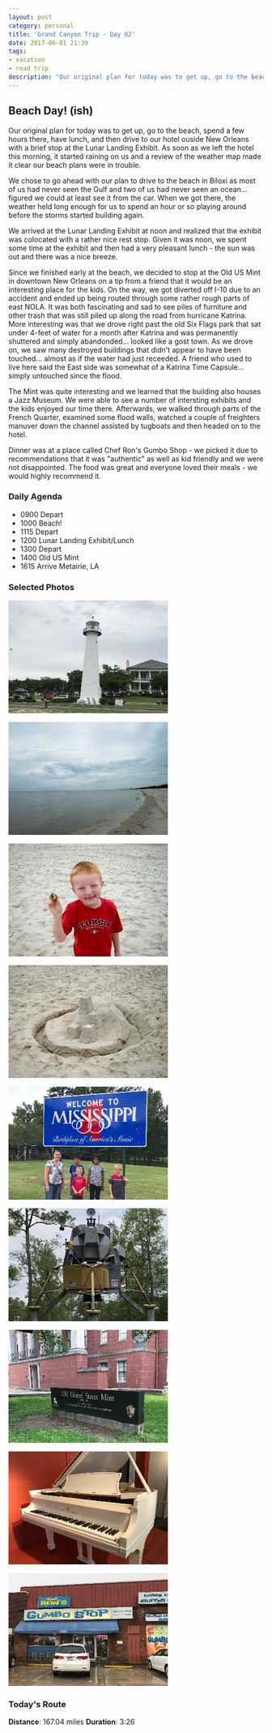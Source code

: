 ```yaml
---
layout: post
category: personal
title: 'Grand Canyon Trip - Day 02'
date: 2017-06-01 21:39
tags:
- vacation
- road trip
description: "Our original plan for today was to get up, go to the beach, spend a few hours there, have lunch, and then drive to our hotel ouside New Orleans with a brief stop at the Lunar Landing Exhibit. As soon as we left the hotel this morning, it started raining on us and a review of the weather map made it clear our beach plans were in trouble."
---
```


## Beach Day! (ish)
Our original plan for today was to get up, go to the beach, spend a few hours there, have lunch, and then drive to our hotel ouside New Orleans with a brief stop at the Lunar Landing Exhibit. As soon as we left the hotel this morning, it started raining on us and a review of the weather map made it clear our beach plans were in trouble.

We chose to go ahead with our plan to drive to the beach in Biloxi as most of us had never seen the Gulf and two of us had never seen an ocean... figured we could at least see it from the car. When we got there, the weather held long enough for us to spend an hour or so playing around before the storms started building again. 

We arrived at the Lunar Landing Exhibit at noon and realized that the exhibit was colocated with a rather nice rest stop. Given it was noon, we spent some time at the exhibit and then had a very pleasant lunch - the sun was out and there was a nice breeze.

Since we finished early at the beach, we decided to stop at the Old US Mint in downtown New Orleans on a tip from a friend that it would be an interesting place for the kids. On the way, we got diverted off I-10 due to an accident and ended up being routed through some rather rough parts of east NOLA. It was both fascinating and sad to see piles of furniture and other trash that was still piled up along the road from hurricane Katrina. More interesting was that we drove right past the old Six Flags park that sat under 4-feet of water for a month after Katrina and was permanently shuttered and simply abandonded... looked like a gost town. As we drove on, we saw many destroyed buildings that didn't appear to have been touched... almost as if the water had just receeded. A friend who used to live here said the East side was somewhat of a Katrina Time Capsule... simply untouched since the flood.

The Mint was quite interesting and we learned that the building also houses a Jazz Museum. We were able to see a number of intersting exhibits and the kids enjoyed our time there. Afterwards, we walked through parts of the French Quarter, examined some flood walls, watched a couple of freighters manuver down the channel assisted by tugboats and then headed on to the hotel.

Dinner was at a place called Chef Ron's Gumbo Shop - we picked it due to recommendations that it was "authentic" as well as kid friendly and we were not disappointed. The food was great and everyone loved their meals - we would highly recommend it.


### Daily Agenda
- 0900 Depart
- 1000 Beach!
- 1115 Depart
- 1200 Lunar Landing Exhibit/Lunch
- 1300 Depart
- 1400 Old US Mint
- 1615 Arrive Metairie, LA

### Selected Photos
<div>

<a class="example-image-link" href="/images/IMG_0463.jpg" data-lightbox="daily-1" data-title="Biloxi Lighthouse - First Cast Iron lighthouse in the South."><img class="example-image lb_image" src="/images/IMG_0463_thumb.jpg" alt="image-1" /></a>

<a class="example-image-link" href="/images/DSC_0013.jpg" data-lightbox="daily-1" data-title="A bit overcast, but we had the beach to ourselves"><img class="example-image lb_image_right" src="/images/DSC_0013_thumb.jpg" alt="image-1" /></a>

<a class="example-image-link" href="/images/DSC_0018.jpg" data-lightbox="daily-1" data-title="This guy kept catching crabs and watching them squirm"><img class="example-image lb_image" src="/images/DSC_0018_thumb.jpg" alt="image-1" /></a>

<a class="example-image-link" href="/images/DSC_0020.jpg" data-lightbox="daily-1" data-title="Dad learned how to build a sand castle"><img class="example-image lb_image_right" src="/images/DSC_0020_thumb.jpg" alt="image-1" /></a>

<a class="example-image-link" href="/images/IMG_0470.jpg" data-lightbox="daily-1" data-title="First time to Mississippi for most of us"><img class="example-image lb_image" src="/images/IMG_0470_thumb.jpg" alt="image-1" /></a>

<a class="example-image-link" href="/images/DSC_0042.jpg" data-lightbox="daily-1" data-title="Lunar Lander test platform used for training"><img class="example-image lb_image_right" src="/images/DSC_0042_thumb.jpg" alt="image-1" /></a>

<a class="example-image-link" href="/images/IMG_0476.jpg" data-lightbox="daily-1" data-title="Old US Mint in New Orleans"><img class="example-image lb_image" src="/images/IMG_0476_thumb.jpg" alt="image-1" /></a>

<a class="example-image-link" href="/images/IMG_0481.jpg" data-lightbox="daily-1" data-title="Fats Domino's Piano... runied during Huricane Katrina"><img class="example-image lb_image_right" src="/images/IMG_0481_thumb.jpg" alt="image-1" /></a>

<a class="example-image-link" href="/images/IMG_0490.jpg" data-lightbox="daily-1" data-title="Amazing NOLA food at Chef Ron's Gumbo Shop"><img class="example-image lb_image" src="/images/IMG_0490_thumb.jpg" alt="image-1" /></a>

</div>


### Today's Route
__Distance__: 167.04 miles __Duration__: 3:26

<div id="map"></div>
<script>
    var stops = [
        {name: 'SpringHill Suites', lat: 30.6816292, lon: -88.131592},
        {name: 'Biloxi Beach', lat: 30.394054, lon: -88.901379},
        {name: 'Lunar Lander Exhibit', lat: 30.313457, lon: -89.600074},
        {name: 'Old US Mint', lat: 29.961821, lon: -90.057811},
        {name: 'Sleep Inn and Suites', lat: 30.0009959, lon: -90.1886205},
    ];

    var encoded_route = "arhzD|k{xO`Rs@vo@\\jp@Gno@{Efo@eSbn@}Shs@gE~o@zHzdArcBvf@bf@th@nc@jl@`]hm@b[he@nh@tZzt@h\\`s@ja@do@xa@ln@|a@rn@ja@fo@n`@~o@t[vs@nYdu@tYfu@rYdu@x\\`s@p]lr@l\\js@d[|s@dWvv@jVhw@bRdy@zKt{@~Jx{@~Jx{@jKt{@|Pvy@`Vjw@bVdw@nVhw@hVzv@jTtq@lVbw@nVfw@bQly@xFr|@tFx|@fDx|@|Ad}@zAh}@nC~|@vShx@|Vvv@fWtv@fVbw@zHd|@|Fv|@p@~|@Lp}@Jf{@Nly@Jh}@Nb}@Pt}@T~|@nDd}@fEd{@i@~r@ag@|L}Yba@q\\r`@ad@bZ_\\xb@iXxh@y]ja@e^j]i]x\\ma@|`@lRx\\xc@lS~e@zR|g@`Gzi@wAzd@cA|k@cCbc@pCmFxc@lVzg@~Yt`@dXbb@lLnj@tLde@pL~c@xOpl@xNdi@`Ulh@yGfu@cGvq@mEzi@Jfx@`@fq@`@t|@hQle@lc@z`@vc@n`@he@nb@lPrf@w@lz@iC|aA_@rw@wDzu@|Be`@ai@hCgn@uCun@U_l@lAwm@fAgm@Hol@Lmi@vBoHfHdOhp@lNpn@|Dhx@yFrz@sTxw@y\\`t@qUjw@i@r}@fAv}@zW~u@z^tq@vK|{@dHh}@`K|{@lJl|@fHx|@dHx|@fH||@lHz|@rN|z@`O~z@rMzu@bNnz@|Ml{@nHp|@Lz}@bKb|@jLx{@hLx{@`Df}@Nr}@xCl}@rTlx@vTnx@nTvx@lMd{@t@r}@Dx}@gAt}@q@l}@tGz|@~G~|@tMb{@|\\hs@d\\zs@|Q~y@fQry@~Pbz@lQ~y@dQ`z@dQfz@fQ`z@nQzy@jQhz@nP`z@bPxu@bQjz@bQ`z@vPjz@bNf{@hNb{@`Nf{@xMl{@bNf{@bNf{@~Mj{@gBv|@}Bx|@jPnz@bQdz@fQdz@nPrx@~Opv@hJzp@tPcCzO}@NnOsAm`@a]|`@zPpj@jPhw@hQdx@xPnz@fLpx@fLj{@jL`{@fJjy@Fh|@iAj|@eA|z@uA~y@mK|y@eOry@}Ipz@lb@`f@lq@tQdq@zQbq@tQvp@pQjq@xQ`q@tQbp@lQnm@`Z`f@je@de@ng@~e@hh@hi@~e@be@de@xe@`h@~d@bg@hf@ph@te@~g@jg@pi@xg@`j@bg@li@hc@tj@ve@|f@vh@~`@rh@l`@tj@~a@vh@fc@ff@bb@nh@|c@bh@tc@bh@rc@hh@xc@nh@~c@dNfh@f\\s_@lb@xQ|`@v\\jj@nRjk@eAj]|l@eh@~Cqk@{AUd\\|Xbe@pTda@vVfd@|Xzg@vWjf@jRbi@hSbq@bPbi@vJbn@rGvp@x]fWvi@eCtg@rFbLnj@hKjt@hHrj@pVte@r\\zZh`@p[n`@tL`Xt]|\\`^p^wC`^gLmHs^ag@|Aei@hBwj@`Cma@lJhCjq@{Hdn@sA`o@oCnq@yE~q@gBzq@gBvp@{A`n@kApo@eApn@sA~|@{@jp@cAbo@wAvo@mFj|@kNvU";

    function initMap() {
        var mid_point =  {lat: 30.394509, lng: -88.898188};

        var map = new google.maps.Map(document.getElementById('map'), {
            zoom: 8,
            center: mid_point,
            fullscreenControl: true,
            styles: [
                {
                    "featureType": "administrative",
                    "elementType": "all",
                    "stylers": [{"saturation": "-100"}]
                },
                {
                    "featureType": "administrative.province",
                    "elementType": "all",
                    "stylers": [{"visibility": "on"}]
                },
                {
                    "featureType": "landscape",
                    "elementType": "all",
                    "stylers": [{"saturation": -100}, {"lightness": 65}, {"visibility": "on"}]
                },
                {
                    "featureType": "poi",
                    "elementType": "all",
                    "stylers": [{"saturation": -100}, {"lightness": "50"}, {"visibility": "simplified"}]
                },
                {
                    "featureType": "road",
                    "elementType": "all",
                    "stylers": [{"saturation": "-100"}]
                },
                {
                    "featureType": "road.highway",
                    "elementType": "all",
                    "stylers": [{"visibility": "simplified"}]
                },
                {
                    "featureType": "road.arterial",
                    "elementType": "all",
                    "stylers": [{"lightness": "30"}]
                },
                {
                    "featureType": "road.local",
                    "elementType": "all",
                    "stylers": [{"lightness": "40"}]
                },
                {
                    "featureType": "transit",
                    "elementType": "all",
                    "stylers": [{"saturation": -100}, {"visibility": "simplified"}]
                },
                {
                    "featureType": "water",
                    "elementType": "geometry",
                    "stylers": [{"hue": "#ffff00"}, {"lightness": -25}, {"saturation": -97}]
                },
                {
                    "featureType": "water",
                    "elementType": "labels",
                    "stylers": [{"lightness": -25 },{"saturation": -100}]
                }
            ]
        });

        for (var i = 0; i < stops.length; i++) {
          var latLng = new google.maps.LatLng(stops[i].lat, stops[i].lon);
          var marker = new google.maps.Marker({
            position: latLng,
            map: map,
            title: stops[i].name
          });
        }

        var routePath = new google.maps.Polyline({
          path: google.maps.geometry.encoding.decodePath(encoded_route),
          geodesic: true,
          strokeColor: '#FF0000',
          strokeOpacity: 1.0,
          strokeWeight: 4
        });

        routePath.setMap(map);

    }
</script>
<script async defer src="https://maps.googleapis.com/maps/api/js?key=AIzaSyCgUYlm-BQOCLSc66tIMVe3DUSXwxpAjDw&libraries=geometry&callback=initMap">
</script>
